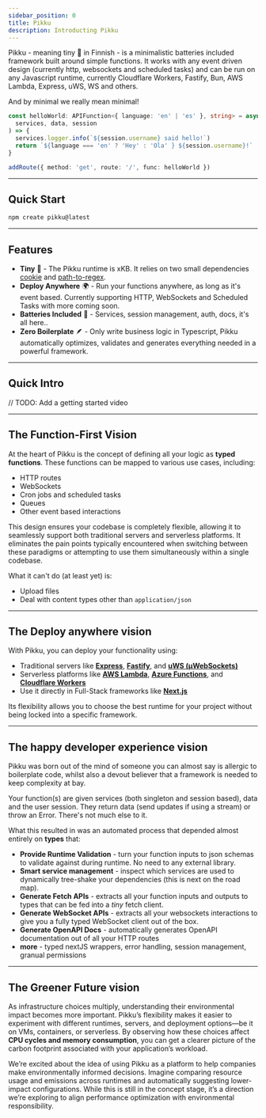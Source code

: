 ```yaml
---
sidebar_position: 0
title: Pikku
description: Introducting Pikku
---
```


Pikku - meaning tiny 🔎 in Finnish - is a minimalistic batteries included framework built around simple functions. It works with any event driven design (currently http, websockets and scheduled tasks) and can be run on any Javascript runtime, currently Cloudflare Workers, Fastify, Bun, AWS Lambda, Express, uWS, WS and others.

And by minimal we really mean minimal!

```typescript
const helloWorld: APIFunction<{ language: 'en' | 'es' }, string> = async (
  services, data, session
) => {
  services.logger.info(`${session.username} said hello!`)
  return `${language === 'en' ? 'Hey' : 'Ola' } ${session.username}!`
}

addRoute({ method: 'get', route: '/', func: helloWorld })
```

---

## Quick Start

```bash
npm create pikku@latest
```

---

## Features

* **Tiny** 🔎 - The Pikku runtime is xKB. It relies on two small dependencies [cookie](...) and [path-to-regex](...).
* **Deploy Anywhere** 🌍 - Run your functions anywhere, as long as it's event based. Currently supporting HTTP, WebSockets and Scheduled Tasks with more coming soon.
* **Batteries Included** 🔋 - Services, session management, auth, docs, it's all here..
* **Zero Boilerplate** 🪶 - Only write business logic in Typescript, Pikku automatically optimizes, validates and generates everything needed in a powerful framework.

---

## Quick Intro

// TODO: Add a getting started video

---

## The Function-First Vision

At the heart of Pikku is the concept of defining all your logic as **typed functions**. These functions can be mapped to various use cases, including:

- HTTP routes
- WebSockets
- Cron jobs and scheduled tasks
- Queues
- Other event based interactions

This design ensures your codebase is completely flexible, allowing it to seamlessly support both traditional servers and serverless platforms. It eliminates the pain points typically encountered when switching between these paradigms or attempting to use them simultaneously within a single codebase.

What it can't do (at least yet) is:

- Upload files
- Deal with content types other than `application/json`

--- 

## The Deploy anywhere vision

With Pikku, you can deploy your functionality using:

- Traditional servers like **[Express](https://expressjs.com)**, **[Fastify](https://www.fastify.io)**, and **[uWS (µWebSockets)](https://github.com/uNetworking/uWebSockets.js)**
- Serverless platforms like **[AWS Lambda](https://aws.amazon.com/lambda)**, **[Azure Functions](https://azure.microsoft.com/en-us/products/functions/)**, and **[Cloudflare Workers](https://workers.cloudflare.com)**
- Use it directly in Full-Stack frameworks like **[Next.js](https://nextjs.org)**

Its flexibility allows you to choose the best runtime for your project without being locked into a specific framework.

---

## The happy developer experience vision

Pikku was born out of the mind of someone you can almost say is allergic to boilerplate code, whilst also a devout believer that a framework is needed to keep complexity at bay.

Your function(s) are given services (both singleton and session based), data and the user session. They return data (send updates if using a stream) or throw an Error. There's not much else to it.

What this resulted in was an automated process that depended almost entirely on **types** that:

- **Provide Runtime Validation** - turn your function inputs to json schemas to validate against during runtime. No need to any external library.
- **Smart service management** - inspect which services are used to dynamically tree-shake your dependencies (this is next on the road map).
- **Generate Fetch APIs** - extracts all your function inputs and outputs to types that can be fed into a *tiny* fetch client.
- **Generate WebSocket APIs** - extracts all your websockets interactions to give you a fully typed WebSocket client out of the box.
- **Generate OpenAPI Docs** - automatically generates OpenAPI documentation out of all your HTTP routes
- **more** - typed nextJS wrappers, error handling, session management, granual permissions

---

## The Greener Future vision

As infrastructure choices multiply, understanding their environmental impact becomes more important. Pikku’s flexibility makes it easier to experiment with different runtimes, servers, and deployment options—be it on VMs, containers, or serverless. By observing how these choices affect **CPU cycles and memory consumption**, you can get a clearer picture of the carbon footprint associated with your application’s workload.

We’re excited about the idea of using Pikku as a platform to help companies make environmentally informed decisions. Imagine comparing resource usage and emissions across runtimes and automatically suggesting lower-impact configurations. While this is still in the concept stage, it’s a direction we’re exploring to align performance optimization with environmental responsibility.

